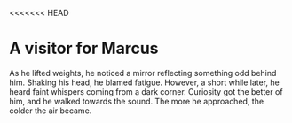 <<<<<<< HEAD

# A visitor for Marcus

As he lifted weights, he noticed a mirror reflecting something odd behind him. Shaking his head, he blamed fatigue. However, a short while later, he heard faint whispers coming from a dark corner. Curiosity got the better of him, and he walked towards the sound. The more he approached, the colder the air became.
